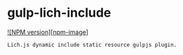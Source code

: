 # gulp-lich-include
[![NPM version][npm-image]][npm-url]
```
Lich.js dynamic include static resource gulpjs plugin.
```
[npm-url]: https://npmjs.org/package/gulp-replace
[npm-url]: https://badge.fury.io/js/gulp-lich-include.svg
